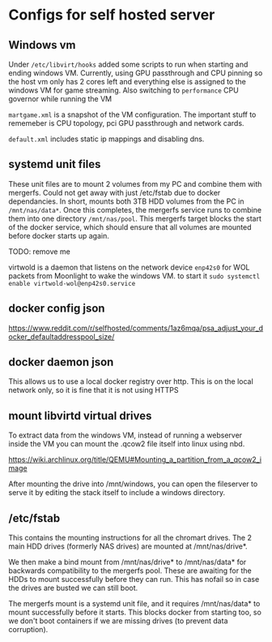 # Configs for self hosted server

## Windows vm

Under `/etc/libvirt/hooks` added some scripts to run when starting and ending windows VM. Currently, using GPU passthrough and CPU pinning so the host vm only has 2 cores left and everything else is assigned to the windows VM for game streaming. Also switching to `performance` CPU governor while running the VM

`martgame.xml` is a snapshot of the VM configuration. The important stuff to rememeber is CPU topology, pci GPU passthrough and network cards. 

`default.xml` includes static ip mappings and disabling dns.


## systemd unit files

These unit files are to mount 2 volumes from my PC and combine them with mergerfs. Could not get away with just /etc/fstab due to docker dependancies. In short, mounts both 3TB HDD volumes from the PC in `/mnt/nas/data*`. Once this completes, the mergerfs service runs to combine them into one directory `/mnt/nas/pool`. This mergerfs target blocks the start of the docker service, which should ensure that all volumes are mounted before docker starts up again.

TODO: remove me

virtwold is a daemon that listens on the network device `enp42s0` for WOL packets from Moonlight to wake the windows VM. to start it `sudo systemctl enable virtwold-wol@enp42s0.service`

## docker config json

https://www.reddit.com/r/selfhosted/comments/1az6mqa/psa_adjust_your_docker_defaultaddresspool_size/

## docker daemon json

This allows us to use a local docker registry over http. This is on the local network only, so it is fine that it is not using HTTPS

## mount libvirtd virtual drives

To extract data from the windows VM, instead of running a webserver inside the VM you can mount the .qcow2 file itself into linux using nbd.

https://wiki.archlinux.org/title/QEMU#Mounting_a_partition_from_a_qcow2_image

After mounting the drive into /mnt/windows, you can open the fileserver to serve it by editing the stack itself to include a windows directory.

## /etc/fstab
This contains the mounting instructions for all the chromart drives. The 2 main HDD drives (formerly NAS drives) are mounted at /mnt/nas/drive*. 

We then make a bind mount from /mnt/nas/drive* to /mnt/nas/data* for backwards compatibility to the mergerfs pool. These are awaiting for the HDDs to mount successfully before they can run. This has nofail so in case the drives are busted we can still boot.

The mergerfs mount is a systemd unit file, and it requires /mnt/nas/data* to mount successfully before it starts. This blocks docker from starting too, so we don't boot containers if we are missing drives (to prevent data corruption).
